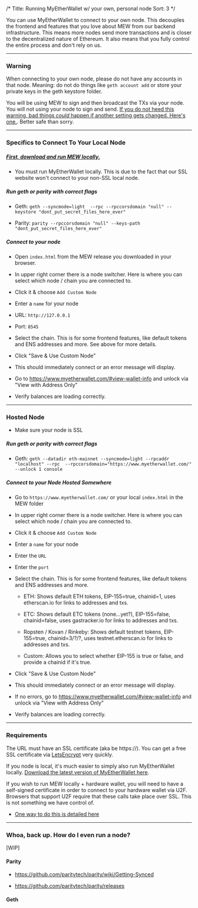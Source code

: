 /*
Title: Running MyEtherWallet w/ your own, personal node
Sort: 3
*/

You can use MyEtherWallet to connect to your own node. This decouples the frontend and features that you love about MEW from our backend infrastructure. This means more nodes send more transactions and is closer to the decentralized nature of Ethereum. It also means that you fully control the entire process and don't rely on us.

---

### Warning

When connecting to your own node, please do not have any accounts in that node. Meaning: do not do things like `geth account add` or store your private keys in the geth keystore folder.

You will be using MEW to sign and then broadcast the TXs via your node. You will not using your node to sign and send. [If you do not heed this warning, bad things *could* happen if another setting gets changed. Here's one.](https://www.reddit.com/r/ethereum/comments/3itz1f/insecurely_configured_geth_with_no_firewall_and/). Better safe than sorry. 


---

### Specifics to Connect To Your Local Node

##### [First, download and run MEW locally.](https://myetherwallet.groovehq.com/knowledge_base/topics/how-do-i-run-myetherwallet-dot-com-offline-slash-locally) 

* You must run MyEtherWallet locally. This is due to the fact that our SSL website won't connect to your non-SSL local node. 

#####  Run geth or parity with correct flags

  *   Geth: `geth --syncmode=light  --rpc --rpccorsdomain "null" --keystore "dont_put_secret_files_here_ever"`

  *   Parity: `parity --rpccorsdomain "null" --keys-path "dont_put_secret_files_here_ever"`

##### Connect to your node 

*  Open `index.html` from the MEW release you downloaded in your browser.

* In upper right corner there is a node switcher. Here is where you can select which node / chain you are connected to.  

*  Click it & choose `Add Custom Node`

*   Enter a `name` for your node

*   URL: `http://127.0.0.1`

*   Port: `8545`

*   Select the chain. This is for some frontend features, like default tokens and ENS addresses and more. See above for more details. 

* Click "Save & Use Custom Node"

* This should immediately connect or an error message will display.

* Go to https://www.myetherwallet.com/#view-wallet-info and unlock via "View with Address Only" 

* Verify balances are loading correctly. 



---

### Hosted Node

* Make sure your node is SSL

#####  Run geth or parity with correct flags

* Geth: `geth --datadir eth-mainnet --syncmode=light --rpcaddr "localhost" --rpc  --rpccorsdomain="https://www.myetherwallet.com/" --unlock 1 console`

##### Connect to your Node Hosted Somewhere

* Go to `https://www.myetherwallet.com/` or your local `index.html` in the MEW folder

* In upper right corner there is a node switcher. Here is where you can select which node / chain you are connected to.  

*  Click it & choose `Add Custom Node`

*   Enter a `name` for your node

*   Enter the `URL`

*   Enter the `port`

*   Select the chain. This is for some frontend features, like default tokens and ENS addresses and more. 

    *   ETH: Shows default ETH tokens, EIP-155=true, chainid=1, uses etherscan.io for links to addresses and txs.

    *   ETC: Shows default ETC tokens (none...yet?), EIP-155=false, chainid=false, uses gastracker.io for links to addresses and txs.

    *   Ropsten / Kovan / Rinkeby: Shows default testnet tokens, EIP-155=true, chainid=3/?/?, uses testnet.etherscan.io for links to addresses and txs.

    *   Custom: Allows you to select whether EIP-155 is true or false, and provide a chainid if it's true.

* Click "Save & Use Custom Node"

* This should immediately connect or an error message will display.

* If no errors, go to https://www.myetherwallet.com/#view-wallet-info and unlock via "View with Address Only" 

* Verify balances are loading correctly. 

---


### Requirements

The URL must have an SSL certificate (aka be https://). You can get a free SSL certificate via [LetsEncrypt](https://letsencrypt.org/) very quickly.

If you node is local, it's much easier to simply also run MyEtherWallet locally. [Download the latest version of MyEtherWallet here](https://github.com/kvhnuke/etherwallet/releases/latest).


If you wish to run MEW locally + hardware wallet, you will need to have a self-signed certificate in order to connect to your hardware wallet via U2F. Browsers that support U2F require that these calls take place over SSL. This is not something we have control of. 

- [One way to do this is detailed here](https://github.com/benjaminion/eth-parity-qnap/wiki/Connecting-to-MyEtherWallet)

---

### Whoa, back up. How do I even run a node?

[WIP]

#### Parity

* https://github.com/paritytech/parity/wiki/Getting-Synced

* https://github.com/paritytech/parity/releases

#### Geth